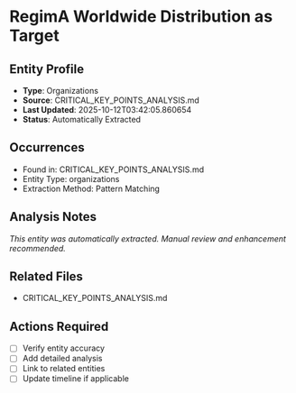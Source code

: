 # RegimA Worldwide Distribution as Target

## Entity Profile
- **Type**: Organizations
- **Source**: CRITICAL_KEY_POINTS_ANALYSIS.md
- **Last Updated**: 2025-10-12T03:42:05.860654
- **Status**: Automatically Extracted

## Occurrences
- Found in: CRITICAL_KEY_POINTS_ANALYSIS.md
- Entity Type: organizations
- Extraction Method: Pattern Matching

## Analysis Notes
*This entity was automatically extracted. Manual review and enhancement recommended.*

## Related Files
- CRITICAL_KEY_POINTS_ANALYSIS.md

## Actions Required
- [ ] Verify entity accuracy
- [ ] Add detailed analysis
- [ ] Link to related entities
- [ ] Update timeline if applicable
